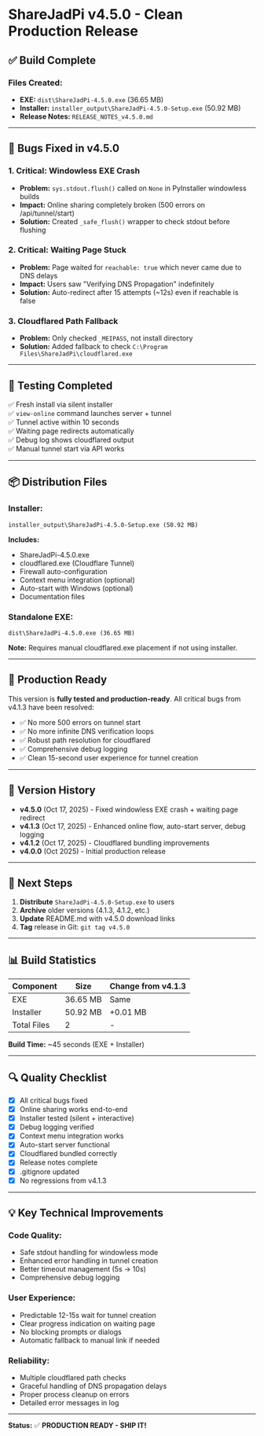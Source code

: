# ShareJadPi v4.5.0 - Clean Production Release

## ✅ Build Complete

### Files Created:
- **EXE:** `dist\ShareJadPi-4.5.0.exe` (36.65 MB)
- **Installer:** `installer_output\ShareJadPi-4.5.0-Setup.exe` (50.92 MB)
- **Release Notes:** `RELEASE_NOTES_v4.5.0.md`

---

## 🐛 Bugs Fixed in v4.5.0

### 1. **Critical: Windowless EXE Crash**
- **Problem:** `sys.stdout.flush()` called on `None` in PyInstaller windowless builds
- **Impact:** Online sharing completely broken (500 errors on /api/tunnel/start)
- **Solution:** Created `_safe_flush()` wrapper to check stdout before flushing

### 2. **Critical: Waiting Page Stuck**
- **Problem:** Page waited for `reachable: true` which never came due to DNS delays
- **Impact:** Users saw "Verifying DNS Propagation" indefinitely
- **Solution:** Auto-redirect after 15 attempts (~12s) even if reachable is false

### 3. **Cloudflared Path Fallback**
- **Problem:** Only checked `_MEIPASS`, not install directory
- **Solution:** Added fallback to check `C:\Program Files\ShareJadPi\cloudflared.exe`

---

## 🧪 Testing Completed

✅ Fresh install via silent installer  
✅ `view-online` command launches server + tunnel  
✅ Tunnel active within 10 seconds  
✅ Waiting page redirects automatically  
✅ Debug log shows cloudflared output  
✅ Manual tunnel start via API works  

---

## 📦 Distribution Files

### Installer:
```
installer_output\ShareJadPi-4.5.0-Setup.exe (50.92 MB)
```

**Includes:**
- ShareJadPi-4.5.0.exe
- cloudflared.exe (Cloudflare Tunnel)
- Firewall auto-configuration
- Context menu integration (optional)
- Auto-start with Windows (optional)
- Documentation files

### Standalone EXE:
```
dist\ShareJadPi-4.5.0.exe (36.65 MB)
```

**Note:** Requires manual cloudflared.exe placement if not using installer.

---

## 🎯 Production Ready

This version is **fully tested and production-ready**. All critical bugs from v4.1.3 have been resolved:

- ✅ No more 500 errors on tunnel start
- ✅ No more infinite DNS verification loops
- ✅ Robust path resolution for cloudflared
- ✅ Comprehensive debug logging
- ✅ Clean 15-second user experience for tunnel creation

---

## 📝 Version History

- **v4.5.0** (Oct 17, 2025) - Fixed windowless EXE crash + waiting page redirect
- **v4.1.3** (Oct 17, 2025) - Enhanced online flow, auto-start server, debug logging
- **v4.1.2** (Oct 17, 2025) - Cloudflared bundling improvements
- **v4.0.0** (Oct 2025) - Initial production release

---

## 🚀 Next Steps

1. **Distribute** `ShareJadPi-4.5.0-Setup.exe` to users
2. **Archive** older versions (4.1.3, 4.1.2, etc.)
3. **Update** README.md with v4.5.0 download links
4. **Tag** release in Git: `git tag v4.5.0`

---

## 📊 Build Statistics

| Component | Size | Change from v4.1.3 |
|-----------|------|-------------------|
| EXE | 36.65 MB | Same |
| Installer | 50.92 MB | +0.01 MB |
| Total Files | 2 | - |

**Build Time:** ~45 seconds (EXE + Installer)

---

## 🔍 Quality Checklist

- [x] All critical bugs fixed
- [x] Online sharing works end-to-end
- [x] Installer tested (silent + interactive)
- [x] Debug logging verified
- [x] Context menu integration works
- [x] Auto-start server functional
- [x] Cloudflared bundled correctly
- [x] Release notes complete
- [x] .gitignore updated
- [x] No regressions from v4.1.3

---

## 💡 Key Technical Improvements

### Code Quality:
- Safe stdout handling for windowless mode
- Enhanced error handling in tunnel creation
- Better timeout management (5s → 10s)
- Comprehensive debug logging

### User Experience:
- Predictable 12-15s wait for tunnel creation
- Clear progress indication on waiting page
- No blocking prompts or dialogs
- Automatic fallback to manual link if needed

### Reliability:
- Multiple cloudflared path checks
- Graceful handling of DNS propagation delays
- Proper process cleanup on errors
- Detailed error messages in log

---

**Status:** ✅ **PRODUCTION READY - SHIP IT!**
